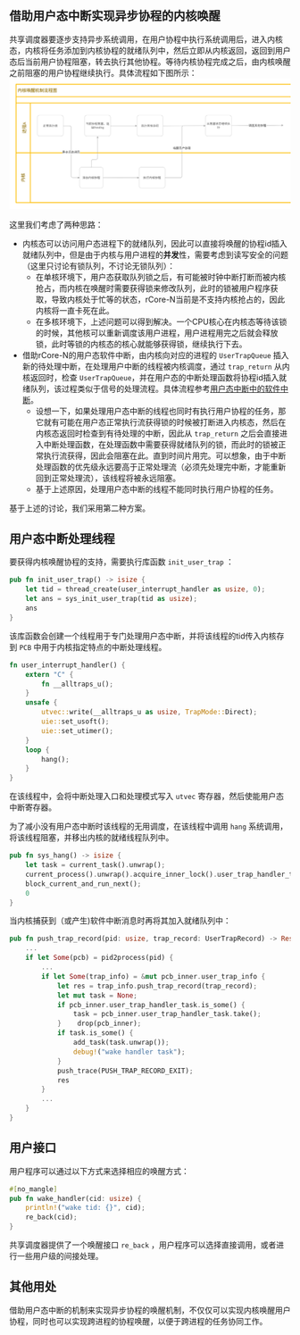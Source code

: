 ## 借助用户态中断实现异步协程的内核唤醒
共享调度器要逐步支持异步系统调用，在用户协程中执行系统调用后，进入内核态，内核将任务添加到内核协程的就绪队列中，然后立即从内核返回，返回到用户态后当前用户协程阻塞，转去执行其他协程。等待内核协程完成之后，由内核唤醒之前阻塞的用户协程继续执行。具体流程如下图所示：
![](../image/MKFA2TYJWC{J34{PHWWXO8N.png)

这里我们考虑了两种思路：
- 内核态可以访问用户态进程下的就绪队列，因此可以直接将唤醒的协程id插入就绪队列中，但是由于内核与用户进程的**并发**性，需要考虑到读写安全的问题（这里只讨论有锁队列，不讨论无锁队列）：
	- 在单核环境下，用户态获取队列锁之后，有可能被时钟中断打断而被内核抢占，而内核在唤醒时需要获得锁来修改队列，此时的锁被用户程序获取，导致内核处于忙等的状态，rCore-N当前是不支持内核抢占的，因此内核将一直卡死在此。
	- 在多核环境下，上述问题可以得到解决。一个CPU核心在内核态等待该锁的时候，其他核可以重新调度该用户进程，用户进程用完之后就会释放锁，此时等锁的内核态的核心就能够获得锁，继续执行下去。
- 借助rCore-N的用户态软件中断，由内核向对应的进程的 `UserTrapQueue` 插入新的待处理中断，在处理用户中断的线程被内核调度，通过 `trap_return` 从内核返回时，检查 `UserTrapQueue`，并在用户态的中断处理函数将协程id插入就绪队列，该过程类似于信号的处理流程。具体流程参考[用户态中断中的软件中断](https://gallium70.github.io/rv-n-ext-impl/ch2_5_user_trap_management.html)。
	- 设想一下，如果处理用户态中断的线程也同时有执行用户协程的任务，那它就有可能在用户态正常执行流获得锁的时候被打断进入内核态，然后在内核态返回时检查到有待处理的中断，因此从 `trap_return` 之后会直接进入中断处理函数，在处理函数中需要获得就绪队列的锁，而此时的锁被正常执行流获得，因此会阻塞在此。直到时间片用完。可以想象，由于中断处理函数的优先级永远要高于正常处理流（必须先处理完中断，才能重新回到正常处理流），该线程将被永远阻塞。
	- 基于上述原因，处理用户态中断的线程不能同时执行用户协程的任务。

基于上述的讨论，我们采用第二种方案。

## 用户态中断处理线程
要获得内核唤醒协程的支持，需要执行库函数 `init_user_trap` ：
```rust
pub fn init_user_trap() -> isize {  
    let tid = thread_create(user_interrupt_handler as usize, 0);  
    let ans = sys_init_user_trap(tid as usize);  
    ans  
}
```

该库函数会创建一个线程用于专门处理用户态中断，并将该线程的tid传入内核存到 `PCB` 中用于内核指定特点的中断处理线程。

```rust
fn user_interrupt_handler() {  
    extern "C" {  
        fn __alltraps_u();  
    }    
    unsafe {  
        utvec::write(__alltraps_u as usize, TrapMode::Direct);  
        uie::set_usoft();  
        uie::set_utimer();  
    }  
    loop {  
        hang();  
    }
}
```
在该线程中，会将中断处理入口和处理模式写入 `utvec` 寄存器，然后使能用户态中断寄存器。

为了减小没有用户态中断时该线程的无用调度，在该线程中调用 `hang` 系统调用，将该线程阻塞，并移出内核的就绪线程队列中。
```rust
pub fn sys_hang() -> isize {  
    let task = current_task().unwrap();  
    current_process().unwrap().acquire_inner_lock().user_trap_handler_task = Some(task);  
    block_current_and_run_next();  
    0  
}
```

当内核捕获到（或产生)软件中断消息时再将其加入就绪队列中：
```rust
pub fn push_trap_record(pid: usize, trap_record: UserTrapRecord) -> Result<(), UserTrapError> {
	...
	if let Some(pcb) = pid2process(pid) {
		...
		if let Some(trap_info) = &mut pcb_inner.user_trap_info {  
		    let res = trap_info.push_trap_record(trap_record);  
		    let mut task = None;  
		    if pcb_inner.user_trap_handler_task.is_some() {  
		        task = pcb_inner.user_trap_handler_task.take();  
		    }    drop(pcb_inner);  
		    if task.is_some() {  
		        add_task(task.unwrap());  
		        debug!("wake handler task");  
		    }    
		    push_trace(PUSH_TRAP_RECORD_EXIT);  
		    res  
		}
		...
	}
}
```

## 用户接口
用户程序可以通过以下方式来选择相应的唤醒方式：
```rust
#[no_mangle]  
pub fn wake_handler(cid: usize) {  
    println!("wake tid: {}", cid);  
    re_back(cid);  
}
```
共享调度器提供了一个唤醒接口 `re_back` ，用户程序可以选择直接调用，或者进行一些用户级的间接处理。

## 其他用处

借助用户态中断的机制来实现异步协程的唤醒机制，不仅仅可以实现内核唤醒用户协程，同时也可以实现跨进程的协程唤醒，以便于跨进程的任务协同工作。
